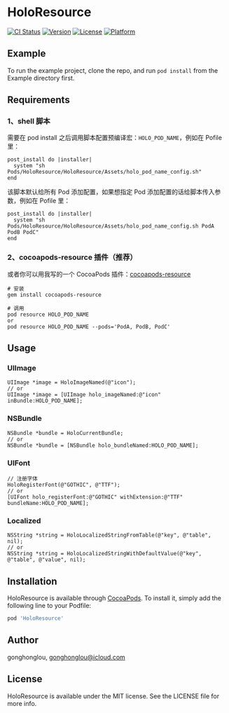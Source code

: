 # HoloResource

[![CI Status](https://img.shields.io/travis/HoloFoundation/HoloResource.svg?style=flat)](https://travis-ci.org/HoloFoundation/HoloResource)
[![Version](https://img.shields.io/cocoapods/v/HoloResource.svg?style=flat)](https://cocoapods.org/pods/HoloResource)
[![License](https://img.shields.io/cocoapods/l/HoloResource.svg?style=flat)](https://cocoapods.org/pods/HoloResource)
[![Platform](https://img.shields.io/cocoapods/p/HoloResource.svg?style=flat)](https://cocoapods.org/pods/HoloResource)

## Example

To run the example project, clone the repo, and run `pod install` from the Example directory first.

## Requirements

### 1、shell 脚本

需要在 pod install 之后调用脚本配置预编译宏：`HOLO_POD_NAME`，例如在 Pofile 里：
```shell
post_install do |installer|
  system "sh Pods/HoloResource/HoloResource/Assets/holo_pod_name_config.sh"
end
```

该脚本默认给所有 Pod 添加配置，如果想指定 Pod 添加配置的话给脚本传入参数，例如在 Pofile 里：
```shell
post_install do |installer|
  system "sh Pods/HoloResource/HoloResource/Assets/holo_pod_name_config.sh PodA PodB PodC"
end
```

### 2、cocoapods-resource 插件（推荐）

或者你可以用我写的一个 CocoaPods 插件：[cocoapods-resource](https://github.com/HoloFoundation/cocoapods-resource)
```
# 安装
gem install cocoapods-resource

# 调用
pod resource HOLO_POD_NAME
or
pod resource HOLO_POD_NAME --pods='PodA, PodB, PodC'
```

## Usage

### UIImage
```objc
UIImage *image = HoloImageNamed(@"icon");
// or
UIImage *image = [UIImage holo_imageNamed:@"icon" inBundle:HOLO_POD_NAME];
```

### NSBundle
```objc
NSBundle *bundle = HoloCurrentBundle;
// or
NSBundle *bundle = [NSBundle holo_bundleNamed:HOLO_POD_NAME];
```

### UIFont
```objc
// 注册字体
HoloRegisterFont(@"GOTHIC", @"TTF");
// or
[UIFont holo_registerFont:@"GOTHIC" withExtension:@"TTF" bundleName:HOLO_POD_NAME];
```

### Localized
```objc
NSString *string = HoloLocalizedStringFromTable(@"key", @"table", nil);
// or
NSString *string = HoloLocalizedStringWithDefaultValue(@"key", @"table", @"value", nil);
```

## Installation

HoloResource is available through [CocoaPods](https://cocoapods.org). To install
it, simply add the following line to your Podfile:

```ruby
pod 'HoloResource'
```

## Author

gonghonglou, gonghonglou@icloud.com

## License

HoloResource is available under the MIT license. See the LICENSE file for more info.



